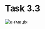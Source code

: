 # Task 3.3

![анімація](https://git.foxminded.ua/foxstudent104396/task-3.3/-/blob/main/src/lib/preview.gif)
